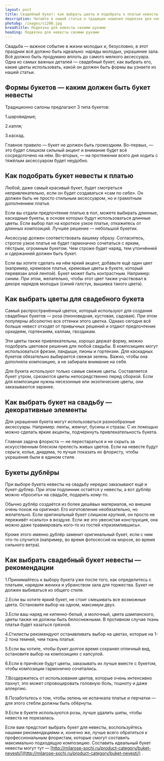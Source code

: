 ```yaml
---
layout: post
title: Свадебный букет: как выбрать цветы и подобрать к платью невесты | GR
description: Читайте в нашей статье о традиции ношения подвязок для невесты и как сделать ее своими руками.
photobg: /images/s1200.jpg
breadtitle: Подвязка для невесты своими руками
heading: Подвязка для невесты своими руками
---
```

Свадьба — важное событие в жизни молодых и, безусловно, в этот праздник всё должно быть идеально: наряды молодых, украшение зала. Всё должно быть продумано вплоть до самого мелкого аксессуара. Одна из самых важных деталей — свадебный букет, как выбрать его, какие цветы использовать, какой он должен быть формы вы узнаете из нашей статьи.

## Формы букетов — каким должен быть букет невесты

Традиционно салоны предлагают 3 типа букетов:

1.шаровидные;

2.капля;

3.каскад.

Главное правило — букет не должен быть громоздким. Во-первых, — это будет слишком сильный акцент и внимание будет всё сосредоточено на нём. Во-вторых, — на протяжении всего дня ходить с тяжёлым аксессуаром будет неудобно.

## Как подобрать букет невесты к платью

Любой, даже самый красивый букет, будет смотреться непривлекательно, если он будет создаваться «сам по себе». Он должен быть не просто стильным аксессуаром, но и грамотным дополнением платья.

Если вы отдали предпочтение платью в пол, можете выбирать длинные, каскадные букеты, в основе которых будут использоваться длинные цветы. Если выбор пал на короткое узкое платье, откажитесь от длинных композиций. Лучшее решение — небольшой букетик.

Аксессуар должен соответствовать вашему образу. Согласитесь, строгое узкое платье не будет гармонично сочетаться с ярким, пёстрым, огромным букетом. Чем строже будет наряд, тем утончённей и сдержанней должен быть букет.

Если вы хотите сделать на нём яркий акцент, добавьте ещё один цвет (например, кремовое платье, кремовые цветы в букете, который перевязан алой лентой). Букет может быть контрастным. Например: синим. При этом, желательно, чтобы этот цвет также участвовал в декоре нарядов молодых (синий галстук, вышивка такого цвета).

## Как выбрать цветы для свадебного букета

Самый распространённый цветок, который используют для создания свадебных букетов — роза (пионовидная, кустовая, садовая). При этом популярны абсолютно все оттенки этого цветка. Однако сегодня всё больше невест отходят от привычных решений и отдают предпочтение орхидеям, гортензиям, каллам, гвоздикам.

Эти цветы также привлекательны, хорошо держат форму, можно подобрать цветовое решение для любой свадьбы. В композициях могут использоваться фрезии, ландыши, пионы и гортензии. Для каскадных букетов обязательно выбирается свежая зелень. Важно, чтобы она дополняла композицию, а не забирала внимание на себя.

Для букета используют только самые свежие цветы. Составляется букет утром, срезаются цветы непосредственно перед сборкой. Если для композиции нужны несезонные или экзотические цветы, они заказываются заранее.

## Как выбрать букет на свадьбу — декоративные элементы

Для украшения букета могут использоваться разнообразные аксессуары. Например: ленты, жемчуг, бусины и стразы. С их помощью можно сделать яркие акценты, подчеркнуть привлекательность букета.

Главная задача флориста — не перестараться и не скрыть за искусственным блеском прелесть живых цветов. Если на невесте будут серьги, колье, диадема, то лучше показать их флористу, чтобы украшения были в едином стиле.

## Букеты дублёры

При выборе букета невесты на свадьбу нередко заказывают ещё и букет-дублер. При этом подлинник остаётся у невесты, а вот дублёр можно «бросить» на свадьбе, подарить кому-то.

Обычно дублёр создаётся из более дешёвых материалов, но внешне очень похож на оригинал. Его изготовление необязательно, но желательно. Если оригинальный букет слишком хрупкий, он просто не переживёт «сальто» в воздухе. Если же это увесистая конструкция, она можно даже травмировать кого-то из гостей «приземлившись».

Кроме этого именно дублёр заменит оригинальный букет, если с ним что-то случится (например, во время фотосессий на морозе, во время сильного ветра).

## Как выбрать свадебный букет невесты — рекомендации

1.Принимайтесь к выбору букета уже после того, как определитесь с платьем, нарядом жениха и убранством зала для торжества. Букет не должен выбиваться из общего стиля.

2.Если вы хотите яркий букет, не стоит смешивать все возможные цвета. Остановите выбор на одном, максимум двух. 

3.Если ваш наряд не кипенно-белый, а молочный, цвета шампанского, цветы также не должны быть белоснежными. В противном случае ткань платья будет казаться грязной.

4.Стилисты рекомендуют останавливать выбор на цветах, которые на 1-2 тона темней, чем ткань платья.

5.Если вы хотите, чтобы букет долгое время сохранял отличный вид, остановите выбор на композициях с капсулой.

6.Если в причёске будут цветы, заказывать их лучше вместе с букетом, чтобы композиции гармонично сочетались.

7.Воздержитесь от использования цветов, которые очень интенсивно пахнут, это может спровоцировать головную боль, тошноту и даже аллергию.

8.Позаботьтесь о том, чтобы зелень не испачкала платье и перчатки — для этого стебли должны быть обёрнуты.

9.Если в букете используются розы, лучше удалить шипы, чтобы невеста не порезалась.

Если вам предстоит выбрать букет для невесты, воспользуйтесь нашими рекомендациями и, конечно же, лучше всего обратиться к профессиональным флористам, которые смогут составить максимально подходящую композицию. Составить идеальный букет невесты могут тут — [http://milarose-sochi.ru/product-category/buket-nevesti/](http://milarose-sochi.ru/product-category/buket-nevesti/) .
